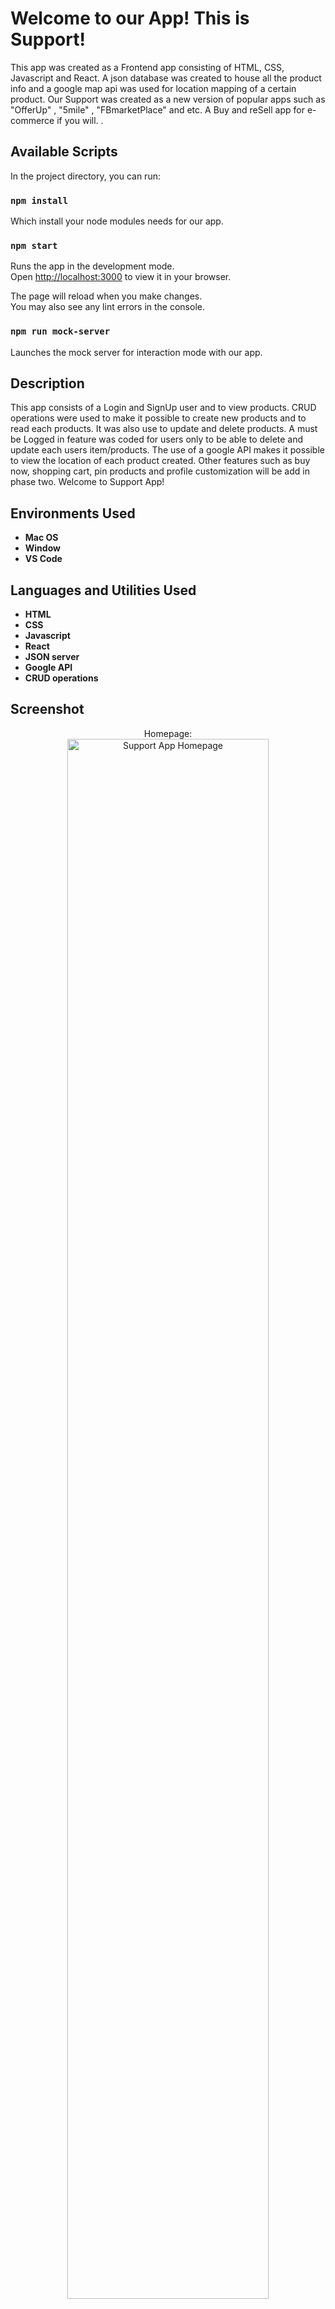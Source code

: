 # Welcome to our App! This is Support! 

This app was created as a Frontend app consisting of HTML, CSS, Javascript and React. A json database was created to house all the product info and a google map api was used for location mapping of a certain product. Our Support was created as a new version of popular apps such as "OfferUp" , "5mile" , "FBmarketPlace" and etc. A Buy and reSell app for e-commerce if you will. 
.
## Available Scripts

In the project directory, you can run:

### `npm install`

Which install your node modules needs for our app.

### `npm start`

Runs the app in the development mode.\
Open [http://localhost:3000](http://localhost:3000) to view it in your browser.

The page will reload when you make changes.\
You may also see any lint errors in the console.

### `npm run mock-server`

Launches the mock server for interaction mode with our app. 



<h2>Description</h2>
    This app consists of a Login and SignUp user and to view products. CRUD operations were used to make it possible to create new products and to read each products. It was also use to update and delete products. A must be Logged in feature was coded for users only to be able to delete and update each users item/products. The use of a google API makes it possible to view the location of each product created. Other features such as buy now, shopping cart, pin products and profile customization will be add in phase two. 
   Welcome to Support App!

   

<h2>Environments Used </h2>

- <b>Mac OS</b>
- <b>Window</b>
- <b>VS Code</b> 


<h2>Languages and Utilities Used</h2>

- <b>HTML</b>
- <b>CSS</b>
- <b>Javascript</b>
- <b>React</b>
- <b>JSON server</b>
- <b>Google API</b>
- <b>CRUD operations</b>

   

## Screenshot

<p align="center">
Homepage: <br/>
<img src="https://i.ibb.co/d5KWZyq/Screenshot-2023-09-21-at-8-28-31-PM.png" height="80%" width="80%" alt="Support App Homepage"/>
<br />
<br />
Footer:  <br/>
<img src="https://i.ibb.co/SVXG564/Screenshot-2023-09-21-at-8-28-49-PM.png" height="80%" width="80%" alt="Footer IMG"/>
<br />
<br />
Sign-up User Page: <br/>
<img src="https://i.ibb.co/K00VkCp/Screenshot-2023-09-21-at-8-29-45-PM.png" height="80%" width="80%" alt="SignUp IMG"/>
<br />
<br />
Login User Page:  <br/>
<img src="https://i.ibb.co/MMCBgDw/Screenshot-2023-09-21-at-8-30-58-PM.png" height="80%" width="80%" alt="SignIn IMG"/>
<br />
<br />
User Profile Page, consisting profile, data and products user has uploaded to app:  <br/>
<img src="https://i.ibb.co/N3X4131/Screenshot-2023-09-21-at-8-31-34-PM.png" height="80%" width="80%" alt="Profile IMG"/>
<br />
<br />
Google Map API:  <br/>
<img src="https://i.ibb.co/dPD1vv1/Screenshot-2023-09-21-at-8-29-31-PM.png" height="80%" width="80%" alt="API IMG"/>
<br />
<br />
Products page:  <br/>
<img src="https://i.ibb.co/C7gs8Ld/Screenshot-2023-09-21-at-8-32-07-PM.png" height="80%" width="80%" alt="Products"/>
<br />
<br />
View Product page:  <br/>
<img src="https://i.ibb.co/5KvV6pS/Screenshot-2023-09-21-at-8-32-15-PM.png" height="80%" width="80%" alt="View Products"/>
<br />
<br />
Update Product page:  <br/>
<img src="https://i.ibb.co/HzGBd3g/Screenshot-2023-09-21-at-8-32-41-PM.png" height="80%" width="80%" alt="Update Products"/>
<br />
<br />
Create Product page:  <br/>
<img src="https://i.ibb.co/hdRtZ8P/Screenshot-2023-09-21-at-8-31-49-PM.png" height="80%" width="80%" alt="Create Products"/>
</p>
